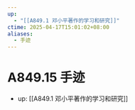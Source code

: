 ```yaml
---
up:
  - "[[A849.1 邓小平著作的学习和研究]]"
ctime: 2025-04-17T15:01:02+08:00
aliases:
  - 手迹
---
```


# A849.15 手迹

- up: [[A849.1 邓小平著作的学习和研究]]
